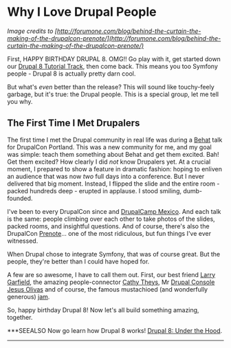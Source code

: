 # Why I Love Drupal People

*Image credits to [http://forumone.com/blog/behind-the-curtain-the-making-of-the-drupalcon-prenote/](http://forumone.com/blog/behind-the-curtain-the-making-of-the-drupalcon-prenote/)*

First, HAPPY BIRTHDAY DRUPAL 8. OMG!! Go play with it, get started down our
[Drupal 8 Tutorial Track](http://knpuniversity.com/tracks/drupal), then come back.
This means you too Symfony people - Drupal 8 is actually pretty darn cool.

But what's *even* better than the release? This will sound like touchy-feely garbage,
but it's true: the Drupal people. This is a special group, let me tell you why.

## The First Time I Met Drupalers

The first time I met the Drupal community in real life was during a [Behat](http://knpuniversity.com/screencast/behat)
talk for DrupalCon Portland. This was a new community for me, and my goal was simple:
teach them something about Behat and get them excited. Bah! Get them excited? How
clearly I did *not* know Drupalers yet. At a crucial moment, I prepared to show
a feature in dramatic fashion: hoping to enliven an audience that was now *two* full
days into a conference. But I never delivered that big moment. Instead, I flipped
the slide and the entire room - packed hundreds deep - erupted in applause. I stood
smiling, dumb-founded.

I've been to every DrupalCon since and [DrupalCamp Mexico](http://drupalcamp.mx/).
And each talk is the same: people climbing over each other to take photos of the
slides, packed rooms, and insightful questions. And of course, there's also the
DrupalCon [Prenote](https://www.youtube.com/watch?v=7zvCOKzY3kA)... one of the most
ridiculous, but fun things I've ever witnessed.

When Drupal chose to integrate Symfony, that was of course great. But the people,
they're better than I could have hoped for.

A few are so awesome, I have to call them out. First, our best friend
[Larry Garfield](https://www.drupal.org/u/crell), the amazing people-connector
[Cathy Theys](https://www.drupal.org/u/yesct), Mr [Drupal Console](https://knpuniversity.com/screencast/drupal8-under-the-hood/drupal-console-route-cache)
[Jesus Olivas](https://www.drupal.org/u/jmolivas) and of course, the famous mustachioed
(and wonderfully generous) [jam](https://www.drupal.org/u/horncologne).

So, happy birthday Drupal 8! Now let's all build something amazing, together.

***SEEALSO
Now go learn how Drupal 8 works! [Drupal 8: Under the Hood](https://knpuniversity.com/screencast/drupal8-under-the-hood).
***
